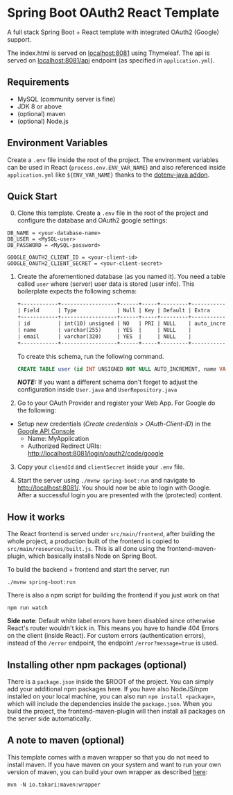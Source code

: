# Spring Boot OAuth2 React Template

A full stack Spring Boot + React template with integrated OAuth2 (Google) support.

The index.html is served on [localhost:8081](http://localhost:8081/) using Thymeleaf. The api is served on [localhost:8081/api](http://localhost:8081/api) endpoint (as specified in `application.yml`).

## Requirements

- MySQL (community server is fine)
- JDK 8 or above
- (optional) maven
- (optional) Node.js

## Environment Variables

Create a `.env` file inside the root of the project. The environment variables can be used in React (`process.env.ENV_VAR_NAME`) and
also referenced inside `application.yml` like `${ENV_VAR_NAME}` thanks to the [dotenv-java addon](https://github.com/cdimascio/dotenv-java).

## Quick Start

0. Clone this template. Create a `.env` file in the root of the project and configure the database and OAuth2 google settings:

```dotenv
DB_NAME = <your-database-name>
DB_USER = <MySQL-user>
DB_PASSWORD = <MySQL-password>

GOOGLE_OAUTH2_CLIENT_ID = <your-client-id>
GOOGLE_OAUTH2_CLIENT_SECRET = <your-client-secret>
```

1. Create the aforementioned database (as you named it). You need a table called `user` where (server) user data is stored (user info).
   This boilerplate expects the following schema:

   ```txt
   +------------+------------------+------+-----+---------+----------------+
   | Field      | Type             | Null | Key | Default | Extra          |
   +------------+------------------+------+-----+---------+----------------+
   | id         | int(10) unsigned | NO   | PRI | NULL    | auto_increment |
   | name       | varchar(255)     | YES  |     | NULL    |                |
   | email      | varchar(320)     | YES  |     | NULL    |                |
   +------------+------------------+------+-----+---------+----------------+
   ```

   To create this schema, run the following command.

   ```sql
   CREATE TABLE user (id INT UNSIGNED NOT NULL AUTO_INCREMENT, name VARCHAR(255), email VARCHAR(320), PRIMARY KEY (id));
   ```

   **_NOTE:_** If you want a different schema don't forget to adjust the configuration inside `User.java` and `UserRepository.java`

2. Go to your OAuth Provider and register your Web App. For Google do the following:

- Setup new credentials (_Create credentials_ > _OAuth-Client-ID_) in the [Google API Console](https://console.developers.google.com/)
  - Name: MyApplication
  - Authorized Redirect URIs: [http://localhost:8081/login/oauth2/code/google](http://localhost:8081/login/oauth2/code/google)

3. Copy your `cliendId` and `clientSecret` inside your `.env` file.

4. Start the server using `./mvnw spring-boot:run` and navigate to [http://localhost:8081/](http://localhost:8081/).
   You should now be able to login with Google. After a successful login you are presented with the (protected) content.

## How it works

The React frontend is served under `src/main/frontend`, after building the whole project, a production built
of the frontend is copied to `src/main/resources/built.js`. This is all done using the frontend-maven-plugin, which basically installs Node on Spring Boot.

To build the backend + frontend and start the server, run

    ./mvnw spring-boot:run

There is also a npm script for building the frontend if you just work on that

    npm run watch

**Side note**: Default white label errors have been disabled since otherwise React's router wouldn't kick in. This means
you have to handle 404 Errors on the client (inside React). For custom errors (authentication errors), instead of the
`/error` endpoint, the endpoint `/error?message=true` is used.

## Installing other npm packages (optional)

There is a `package.json` inside the $ROOT of the project. You can simply add your additional npm packages here. If you
have also NodeJS/npm installed on your local machine, you can also run `npm install <package>`, which will include the dependencies
inside the `package.json`. When you build the project, the frontend-maven-plugin will then install all packages on the server side automatically.

## A note to maven (optional)

This template comes with a maven wrapper so that you do not need to install maven. If you have maven on your system and want to
run your own version of maven, you can build your own wrapper as described [here](https://www.baeldung.com/maven-wrapper):

    mvn -N io.takari:maven:wrapper
